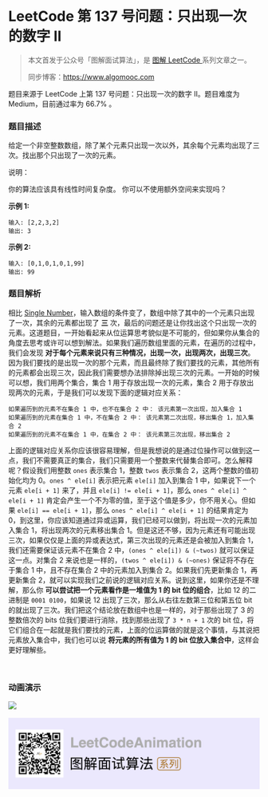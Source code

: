 # LeetCode 第 137 号问题：只出现一次的数字 II

> 本文首发于公众号「图解面试算法」，是 [图解 LeetCode ](<https://github.com/MisterBooo/LeetCodeAnimation>) 系列文章之一。
>
> 同步博客：https://www.algomooc.com

题目来源于 LeetCode 上第 137 号问题：只出现一次的数字 II。题目难度为 Medium，目前通过率为 66.7% 。

### 题目描述

给定一个非空整数数组，除了某个元素只出现一次以外，其余每个元素均出现了三次。找出那个只出现了一次的元素。

说明：

你的算法应该具有线性时间复杂度。 你可以不使用额外空间来实现吗？

**示例 1:**

```
输入: [2,2,3,2]
输出: 3
```

**示例 2:**

```
输入: [0,1,0,1,0,1,99]
输出: 99
```

### 题目解析

相比 [Single Number](https://leetcode.com/problems/single-number/)，输入数组的条件变了，数组中除了其中的一个元素只出现了一次，其余的元素都出现了 **三** 次，最后的问题还是让你找出这个只出现一次的元素。这道题目，一开始看起来从位运算思考貌似是不可能的，但如果你从集合的角度去思考或许可以想到解法。如果我们遍历数组里面的元素，在遍历的过程中，我们会发现 **对于每个元素来说只有三种情况，出现一次，出现两次，出现三次**。因为我们要找的是出现一次的那个元素，而且最终除了我们要找的元素，其他所有的元素都会出现三次，因此我们需要想办法排除掉出现三次的元素。一开始的时候可以想，我们用两个集合，集合 1 用于存放出现一次的元素，集合 2 用于存放出现两次的元素，于是我们可以发现下面的逻辑对应关系：

```
如果遍历到的元素不在集合 1 中，也不在集合 2 中： 该元素第一次出现，加入集合 1
如果遍历到的元素在集合 1 中，不在集合 2 中： 该元素第二次出现，移出集合 1，加入集合 2
如果遍历到的元素不在集合 1 中，在集合 2 中： 该元素第三次出现，移出集合 2
```

上面的逻辑对应关系你应该很容易理解，但是我想说的是通过位操作可以做到这一点，我们不需要真正的集合，我们只需要用一个整数来代替集合即可。怎么解释呢？假设我们用整数 `ones` 表示集合 1，整数 `twos` 表示集合 2，这两个整数的值初始化均为 0。`ones ^ ele[i]` 表示把元素 `ele[i]` 加入到集合 1 中，如果说下一个元素 `ele[i + 1]` 来了，并且 `ele[i] != ele[i + 1]`，那么 `ones ^ ele[i] ^ ele[i + 1]` 肯定会产生一个不为零的值，至于这个值是多少，你不用关心。但如果 `ele[i] == ele[i + 1]`，那么 `ones ^ ele[i] ^ ele[i + 1]` 的结果肯定为 0，到这里，你应该知道通过异或运算，我们已经可以做到，将出现一次的元素加入集合 1，将出现两次的元素移出集合 1。但是这还不够，因为元素还有可能出现三次，如果仅仅是上面的异或表达式，第三次出现的元素还是会被加入到集合 1，我们还需要保证该元素不在集合 2 中，`(ones ^ ele[i]) & (~twos)` 就可以保证这一点。对集合 2 来说也是一样的，`(twos ^ ele[i]) & (~ones)` 保证将不存在于集合 1 中，且不存在集合 2 中的元素加入到集合 2。如果我们先更新集合 1，再更新集合 2，就可以实现我们之前说的逻辑对应关系。说到这里，如果你还是不理解，那么你 **可以尝试把一个元素看作是一堆值为 1 的 bit 位的组合**，比如 12 的二进制是 `0001 0100`，如果说 12 出现了三次，那么从右往左数第三位和第五位 bit 的就出现了三次。我们把这个结论放在数组中也是一样的，对于那些出现了 3 的整数倍次的 bits 位我们要进行消除，找到那些出现了 `3 * n + 1` 次的 bit 位，将它们组合在一起就是我们要找的元素，上面的位运算做的就是这个事情，与其说把元素放入集合中，我们也可以说 **将元素的所有值为 1 的 bit 位放入集合中**，这样会更好理解些。

<br>

### 动画演示

![](../Animation/137.gif)


![](../../Pictures/qrcode.jpg)